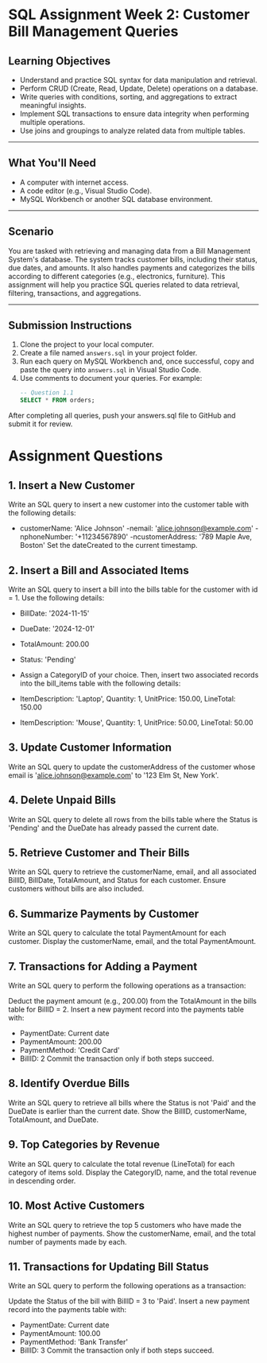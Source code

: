 # SQL Assignment Week 2: Customer Bill Management Queries

## Learning Objectives
- Understand and practice SQL syntax for data manipulation and retrieval.
- Perform CRUD (Create, Read, Update, Delete) operations on a database.
- Write queries with conditions, sorting, and aggregations to extract meaningful insights.
- Implement SQL transactions to ensure data integrity when performing multiple operations.
- Use joins and groupings to analyze related data from multiple tables.

---

## What You'll Need
- A computer with internet access.
- A code editor (e.g., Visual Studio Code).
- MySQL Workbench or another SQL database environment.

---

## Scenario
You are tasked with retrieving and managing data from a Bill Management System's database. The system tracks customer bills, including their status, due dates, and amounts. It also handles payments and categorizes the bills according to different categories (e.g., electronics, furniture). This assignment will help you practice SQL queries related to data retrieval, filtering, transactions, and aggregations.

---

## Submission Instructions
1. Clone the project to your local computer.
2. Create a file named `answers.sql` in your project folder.
3. Run each query on MySQL Workbench and, once successful, copy and paste the query into `answers.sql` in Visual Studio Code.
4. Use comments to document your queries. For example:
   ```sql
   -- Question 1.1
   SELECT * FROM orders;
After completing all queries, push your answers.sql file to GitHub and submit it for review.
# Assignment Questions
## 1. Insert a New Customer
Write an SQL query to insert a new customer into the customer table with the following details:

- customerName: 'Alice Johnson'
-nemail: 'alice.johnson@example.com'
-nphoneNumber: '+11234567890'
-ncustomerAddress: '789 Maple Ave, Boston'
Set the dateCreated to the current timestamp.
## 2. Insert a Bill and Associated Items
Write an SQL query to insert a bill into the bills table for the customer with id = 1. Use the following details:

- BillDate: '2024-11-15'
- DueDate: '2024-12-01'
- TotalAmount: 200.00
- Status: 'Pending'
- Assign a CategoryID of your choice.
Then, insert two associated records into the bill_items table with the following details:

- ItemDescription: 'Laptop', Quantity: 1, UnitPrice: 150.00, LineTotal: 150.00
- ItemDescription: 'Mouse', Quantity: 1, UnitPrice: 50.00, LineTotal: 50.00
## 3. Update Customer Information
Write an SQL query to update the customerAddress of the customer whose email is 'alice.johnson@example.com' to '123 Elm St, New York'.

## 4. Delete Unpaid Bills
Write an SQL query to delete all rows from the bills table where the Status is 'Pending' and the DueDate has already passed the current date.

## 5. Retrieve Customer and Their Bills
Write an SQL query to retrieve the customerName, email, and all associated BillID, BillDate, TotalAmount, and Status for each customer. Ensure customers without bills are also included.

## 6. Summarize Payments by Customer
Write an SQL query to calculate the total PaymentAmount for each customer. Display the customerName, email, and the total PaymentAmount.

## 7. Transactions for Adding a Payment
Write an SQL query to perform the following operations as a transaction:

Deduct the payment amount (e.g., 200.00) from the TotalAmount in the bills table for BillID = 2.
Insert a new payment record into the payments table with:
- PaymentDate: Current date
- PaymentAmount: 200.00
- PaymentMethod: 'Credit Card'
- BillID: 2
Commit the transaction only if both steps succeed.

## 8. Identify Overdue Bills
Write an SQL query to retrieve all bills where the Status is not 'Paid' and the DueDate is earlier than the current date. Show the BillID, customerName, TotalAmount, and DueDate.

## 9. Top Categories by Revenue
Write an SQL query to calculate the total revenue (LineTotal) for each category of items sold. Display the CategoryID, name, and the total revenue in descending order.

## 10. Most Active Customers
Write an SQL query to retrieve the top 5 customers who have made the highest number of payments. Show the customerName, email, and the total number of payments made by each.

## 11. Transactions for Updating Bill Status
Write an SQL query to perform the following operations as a transaction:

Update the Status of the bill with BillID = 3 to 'Paid'.
Insert a new payment record into the payments table with:
- PaymentDate: Current date
- PaymentAmount: 100.00
- PaymentMethod: 'Bank Transfer'
- BillID: 3
Commit the transaction only if both steps succeed.
